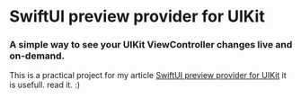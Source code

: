 
# SwiftUI preview provider for UIKit
### A simple way to see your UIKit ViewController changes live and on-demand.

This is a practical project for my article 
[SwiftUI preview provider for UIKit](https://medium.com/@emad.beyrami/swiftui-preview-provider-for-uikit-3dd089d77915)
it is usefull. read it. :)

